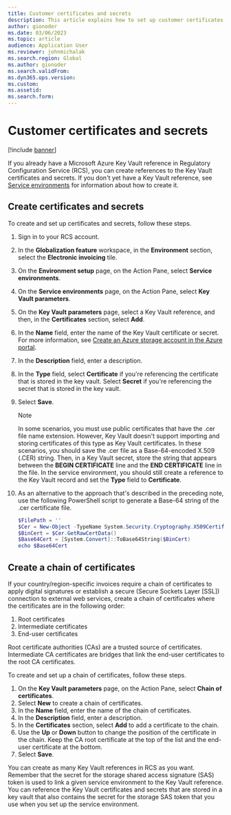 ```yaml
---
title: Customer certificates and secrets
description: This article explains how to set up customer certificates and secrets in Electronic invoicing.
author: gionoder
ms.date: 03/06/2023
ms.topic: article
audience: Application User
ms.reviewer: johnmichalak
ms.search.region: Global
ms.author: gionoder
ms.search.validFrom: 
ms.dyn365.ops.version: 
ms.custom: 
ms.assetid: 
ms.search.form: 
---
```


# Customer certificates and secrets

[!include [banner](../../includes/banner.md)]

If you already have a Microsoft Azure Key Vault reference in Regulatory Configuration Service (RCS), you can create references to the Key Vault certificates and secrets. If you don't yet have a Key Vault reference, see [Service environments](e-invoicing-service-environments.md) for information about how to create it.

## Create certificates and secrets

To create and set up certificates and secrets, follow these steps.

1. Sign in to your RCS account.
2. In the **Globalization feature** workspace, in the **Environment** section, select the **Electronic invoicing** tile.
3. On the **Environment setup** page, on the Action Pane, select **Service environments**.
4. On the **Service environments** page, on the Action Pane, select **Key Vault parameters**.
5. On the **Key Vault parameters** page, select a Key Vault reference, and then, in the **Certificates** section, select **Add**.
6. In the **Name** field, enter the name of the Key Vault certificate or secret. For more information, see [Create an Azure storage account in the Azure portal](e-invoicing-create-azure-storage-account-azure-portal.md).
7. In the **Description** field, enter a description.
8. In the **Type** field, select **Certificate** if you're referencing the certificate that is stored in the key vault. Select **Secret** if you're referencing the secret that is stored in the key vault.
9. Select **Save**.

    > [!NOTE]
    > In some scenarios, you must use public certificates that have the .cer file name extension. However, Key Vault doesn't support importing and storing certificates of this type as Key Vault certificates. In these scenarios, you should save the .cer file as a Base-64-encoded X.509 (.CER) string. Then, in a Key Vault secret, store the string that appears between the **BEGIN CERTIFICATE** line and the **END CERTIFICATE** line in the file. In the service environment, you should still create a reference to the Key Vault record and set the **Type** field to **Certificate**.

10. As an alternative to the approach that's described in the preceding note, use the following PowerShell script to generate a Base-64 string of the .cer certificate file.

    ```powershell
    $FilePath = ''
    $Cer = New-Object -TypeName System.Security.Cryptography.X509Certificates.X509Certificate2($FilePath)
    $BinCert = $Cer.GetRawCertData()
    $Base64Cert = [System.Convert]::ToBase64String($BinCert)
    echo $Base64Cert
    ```

## Create a chain of certificates

If your country/region-specific invoices require a chain of certificates to apply digital signatures or establish a secure (Secure Sockets Layer \[SSL\]) connection to external web services, create a chain of certificates where the certificates are in the following order:

1. Root certificates
2. Intermediate certificates
3. End-user certificates

Root certificate authorities (CAs) are a trusted source of certificates. Intermediate CA certificates are bridges that link the end-user certificates to the root CA certificates.

To create and set up a chain of certificates, follow these steps.

1. On the **Key Vault parameters** page, on the Action Pane, select **Chain of certificates**.
2. Select **New** to create a chain of certificates.
3. In the **Name** field, enter the name of the chain of certificates.
4. In the **Description** field, enter a description.
5. In the **Certificates** section, select **Add** to add a certificate to the chain.
6. Use the **Up** or **Down** button to change the position of the certificate in the chain. Keep the CA root certificate at the top of the list and the end-user certificate at the bottom.
7. Select **Save**.

You can create as many Key Vault references in RCS as you want. Remember that the secret for the storage shared access signature (SAS) token is used to link a given service environment to the Key Vault reference. You can reference the Key Vault certificates and secrets that are stored in a key vault that also contains the secret for the storage SAS token that you use when you set up the service environment.
